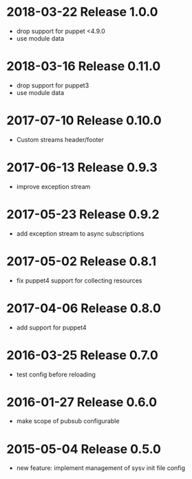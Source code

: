 # 2018-03-22 Release 1.0.0

* drop support for puppet <4.9.0
* use module data

# 2018-03-16 Release 0.11.0

* drop support for puppet3
* use module data

# 2017-07-10 Release 0.10.0

* Custom streams header/footer

# 2017-06-13 Release 0.9.3

* improve exception stream

# 2017-05-23 Release 0.9.2

* add exception stream to async subscriptions

# 2017-05-02 Release 0.8.1

* fix puppet4 support for collecting resources

# 2017-04-06 Release 0.8.0

* add support for puppet4

# 2016-03-25 Release 0.7.0

* test config before reloading

# 2016-01-27 Release 0.6.0

* make scope of pubsub configurable

# 2015-05-04 Release 0.5.0

* new feature: implement management of sysv init file config

